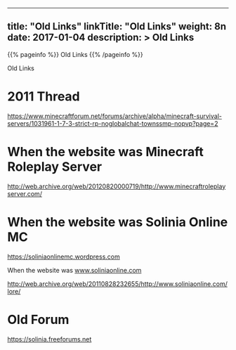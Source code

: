 

---
title: "Old Links"
linkTitle: "Old Links"
weight: 8n
date: 2017-01-04
description: >
 Old Links
---

{{% pageinfo %}}
Old Links
{{% /pageinfo %}}

Old Links

# 2011 Thread

https://www.minecraftforum.net/forums/archive/alpha/minecraft-survival-servers/1031961-1-7-3-strict-rp-noglobalchat-townssmp-nopvp?page=2

# When the website was Minecraft Roleplay Server

http://web.archive.org/web/20120820000719/http://www.minecraftroleplayserver.com/

# When the website was Solinia Online MC

https://soliniaonlinemc.wordpress.com

When the website was www.soliniaonline.com

http://web.archive.org/web/20110828232655/http://www.soliniaonline.com/lore/

# Old Forum

https://solinia.freeforums.net
